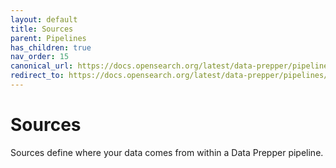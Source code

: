 ```yaml
---
layout: default
title: Sources
parent: Pipelines
has_children: true
nav_order: 15
canonical_url: https://docs.opensearch.org/latest/data-prepper/pipelines/configuration/sources/sources/
redirect_to: https://docs.opensearch.org/latest/data-prepper/pipelines/configuration/sources/sources/
---
```


# Sources

Sources define where your data comes from within a Data Prepper pipeline.

